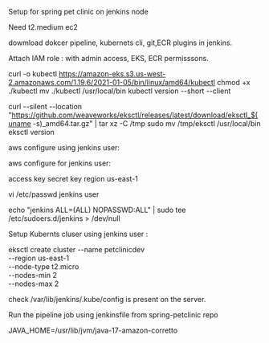 Setup for spring pet clinic on jenkins node

Need t2.medium ec2 

dowmload dokcer pipeline, kubernets cli, git,ECR plugins in jenkins.

Attach IAM role :  with admin access, EKS, ECR permisssons.

curl -o kubectl https://amazon-eks.s3.us-west-2.amazonaws.com/1.19.6/2021-01-05/bin/linux/amd64/kubectl
chmod +x ./kubectl
mv ./kubectl /usr/local/bin
kubectl version --short --client


curl --silent --location "https://github.com/weaveworks/eksctl/releases/latest/download/eksctl_$(uname -s)_amd64.tar.gz" | tar xz -C /tmp
sudo mv /tmp/eksctl /usr/local/bin
eksctl version



aws configure using jenkins user:

aws configure for jenkins user:

access key
secret key
region us-east-1



vi /etc/passwd
jenkins user

echo "jenkins ALL=(ALL) NOPASSWD:ALL" | sudo tee /etc/sudoers.d/jenkins > /dev/null

Setup Kubernts cluser using jenkins user :

eksctl create cluster --name petclinicdev \
--region us-east-1 \
--node-type t2.micro \
--nodes-min 2 \
--nodes-max 2

check /var/lib/jenkins/.kube/config is present on the server.


Run the pipeline job using jenkinsfile from spring-petclinic repo

JAVA_HOME=/usr/lib/jvm/java-17-amazon-corretto
